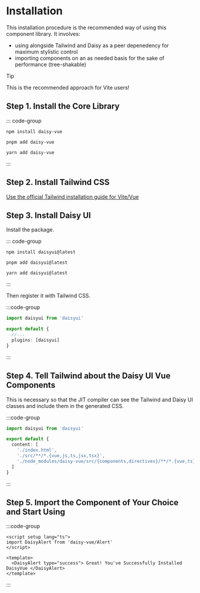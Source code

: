 # Installation

This installation procedure is the recommended way of using this component library. It involves:

- using alongside Tailwind and Daisy as a peer depenedency for maximum stylistic control
- importing components on an as needed basis for the sake of performance (tree-shakable)

> [!TIP]
> This is the recommended approach for Vite users!

## Step 1. Install the Core Library

::: code-group

```npm bash
npm install daisy-vue
```

```pnpm bash
pnpm add daisy-vue
```

```yarn bash
yarn add daisy-vue
```

:::

## Step 2. Install Tailwind CSS

[Use the official Tailwind installation guide for Vite/Vue](https://tailwindcss.com/docs/guides/vite#vue)

## Step 3. Install Daisy UI

Install the package.

::: code-group

```npm bash
npm install daisyui@latest
```

```pnpm bash
pnpm add daisyui@latest
```

```yarn bash
yarn add daisyui@latest
```

:::

Then register it with Tailwind CSS.

:::code-group

```ts [tailwind.config.ts]
import daisyui from 'daisyui'

export default {
  //...
  plugins: [daisyui]
}
```

:::

## Step 4. Tell Tailwind about the Daisy UI Vue Components

This is necessary so that the JIT compiler can see the Tailwind and Daisy UI classes and include them in the generated CSS.

:::code-group

```ts [tailwind.config.ts]
import daisyui from 'daisyui'

export default {
  content: [
    './index.html',
    './src/**/*.{vue,js,ts,jsx,tsx}',
    './node_modules/daisy-vue/src/{components,directives}/**/*.{vue,ts}'
  ]
}
```

:::

## Step 5. Import the Component of Your Choice and Start Using

:::code-group

```vue [App.vue]
<script setup lang="ts">
import DaisyAlert from 'daisy-vue/Alert'
</script>

<template>
  <DaisyAlert type="success"> Great! You've Successfully Installed DaisyVue </DaisyAlert>
</template>
```

:::
